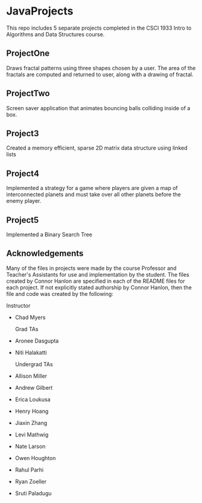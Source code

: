 # JavaProjects
This repo includes 5 separate projects completed in the CSCI 1933 Intro to Algorithms
and Data Structures course.


## ProjectOne
Draws fractal patterns using three shapes chosen by a user. The area of the fractals
are computed and returned to user, along with a drawing of fractal.


## ProjectTwo
Screen saver application that animates bouncing balls colliding inside of a box.


## Project3
Created a memory efficient, sparse 2D matrix data structure using linked lists


## Project4
Implemented a strategy for a game where players are given a map of interconnected
planets and must take over all other planets before the enemy player.


## Project5
Implemented a Binary Search Tree 

## Acknowledgements
Many of the files in projects were made by the course Professor and Teacher's Assistants
for use and implementation by the student. The files created by Connor Hanlon are specified 
in each of the README files for each project. If not explicitly stated authorship by Connor
Hanlon, then the file and code was created by the following:

  Instructor
* Chad Myers

  Grad TAs
* Aronee Dasgupta
* Niti Halakatti

  Undergrad TAs
* Allison Miller
* Andrew Gilbert
* Erica Loukusa
* Henry Hoang
* Jiaxin Zhang
* Levi Mathwig
* Nate Larson
* Owen Houghton
* Rahul Parhi
* Ryan Zoeller
* Sruti Paladugu

